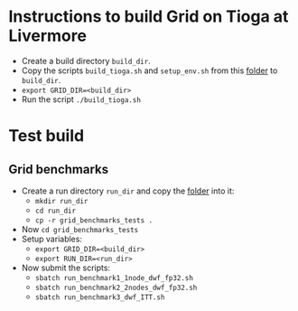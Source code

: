 # Instructions to build Grid on Tioga at Livermore
- Create a build directory `build_dir`.
- Copy the scripts `build_tioga.sh` and `setup_env.sh` from this [folder](https://github.com/vmos1/su4_dm_grid_lsd/tree/main/grid_build/grid_tioga) to `build_dir`.
- `export GRID_DIR=<build_dir>`
- Run the script `./build_tioga.sh`


# Test build
## Grid benchmarks
- Create a run directory `run_dir` and copy the [folder](https://github.com/vmos1/su4_dm_grid_lsd/tree/develop/grid_build/grid_tioga/grid_benchmarks_tests) into it: 
  - `mkdir run_dir`
  - `cd run_dir`
  -  `cp -r grid_benchmarks_tests .`
- Now `cd grid_benchmarks_tests` 
- Setup variables:
  - `export GRID_DIR=<build_dir>`
  - `export RUN_DIR=<run_dir>`
- Now submit the scripts:
  - `sbatch run_benchmark1_1node_dwf_fp32.sh`
  - `sbatch run_benchmark2_2nodes_dwf_fp32.sh`
  - `sbatch run_benchmark3_dwf_ITT.sh`
